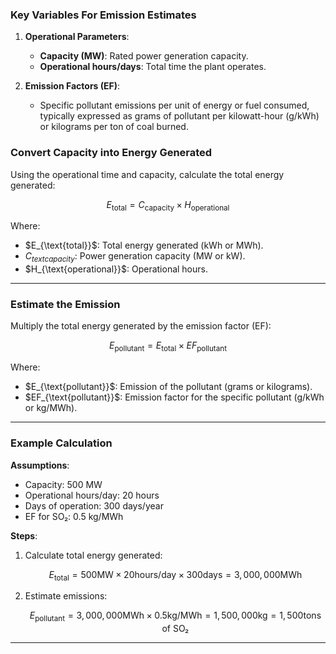 ### **Key Variables For Emission Estimates**
1. **Operational Parameters**:
   - **Capacity (MW)**: Rated power generation capacity.
   - **Operational hours/days**: Total time the plant operates.

2. **Emission Factors (EF)**:
   - Specific pollutant emissions per unit of energy or fuel consumed, typically expressed as grams of pollutant per kilowatt-hour (g/kWh) or kilograms per ton of coal burned.

### **Convert Capacity into Energy Generated**
Using the operational time and capacity, calculate the total energy generated:

$$E_{\text{total}} = C_{\text{capacity}} \times H_{\text{operational}}$$

Where:
- $E_{\text{total}}\$: Total energy generated (kWh or MWh).
- $C_{text{capacity}}$: Power generation capacity (MW or kW).
- $H_{\text{operational}}\$: Operational hours.

---

### **Estimate the Emission**
Multiply the total energy generated by the emission factor (EF):

$$
E_{\text{pollutant}} = E_{\text{total}} \times EF_{\text{pollutant}}
$$

Where:
- $E_{\text{pollutant}}\$: Emission of the pollutant (grams or kilograms).
- $EF_{\text{pollutant}}\$: Emission factor for the specific pollutant (g/kWh or kg/MWh).

---

### Example Calculation
**Assumptions**:
- Capacity: 500 MW
- Operational hours/day: 20 hours
- Days of operation: 300 days/year
- EF for SO₂: 0.5 kg/MWh

**Steps**:
1. Calculate total energy generated:

   $$E_{\text{total}} = 500 \text{MW} \times 20 \text{hours/day} \times 300 \text{days} = 3,000,000 \text{MWh}$$

2. Estimate emissions:
   
   $$E_{\text{pollutant}} = 3,000,000 \text{MWh} \times 0.5 \text{kg/MWh} = 1,500,000 \text{kg} = 1,500 \text{tons of SO₂}$$

---

